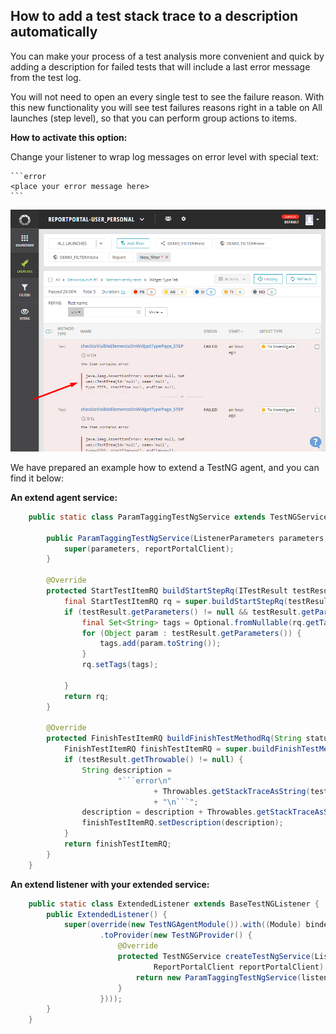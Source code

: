 ## How to add a test stack trace to a description automatically

You can make your process of a test analysis more convenient and quick by adding a description for failed tests that will include a last error message from the test log.

You will not need to open an every single test to see the failure reason. With this new functionality you will see test failures reasons right in a table on All launches (step level), so that you can perform group actions to items.

**How to activate this option:**

Change your listener to wrap log messages on error level with special text:


    ```error
    <place your error message here>
    ```


[ ![Image](Images/userGuide/tipsAndTricks/TipAndTricksStackTrace.png) ](Images/userGuide/tipsAndTricks/TipAndTricksStackTrace.png)

We have prepared an example how to extend a TestNG agent, and you can find it below:

**An extend agent service:**
```java
    public static class ParamTaggingTestNgService extends TestNGService {

        public ParamTaggingTestNgService(ListenerParameters parameters, ReportPortalClient reportPortalClient) {
            super(parameters, reportPortalClient);
        }

        @Override
        protected StartTestItemRQ buildStartStepRq(ITestResult testResult) {
            final StartTestItemRQ rq = super.buildStartStepRq(testResult);
            if (testResult.getParameters() != null && testResult.getParameters().length != 0) {
                final Set<String> tags = Optional.fromNullable(rq.getTags()).or(new HashSet<>());
                for (Object param : testResult.getParameters()) {
                    tags.add(param.toString());
                }
                rq.setTags(tags);

            }
            return rq;
        }

        @Override
        protected FinishTestItemRQ buildFinishTestMethodRq(String status, ITestResult testResult) {
            FinishTestItemRQ finishTestItemRQ = super.buildFinishTestMethodRq(status, testResult);
            if (testResult.getThrowable() != null) {
                String description =
                        "```error\n"
                                + Throwables.getStackTraceAsString(testResult.getThrowable())
                                + "\n```";
                description = description + Throwables.getStackTraceAsString(testResult.getThrowable());
                finishTestItemRQ.setDescription(description);
            }
            return finishTestItemRQ;
        }
    }
```

**An extend listener with your extended service:**
```java
    public static class ExtendedListener extends BaseTestNGListener {
        public ExtendedListener() {
            super(override(new TestNGAgentModule()).with((Module) binder -> binder.bind(ITestNGService.class)
                    .toProvider(new TestNGProvider() {
                        @Override
                        protected TestNGService createTestNgService(ListenerParameters listenerParameters,
                                ReportPortalClient reportPortalClient) {
                            return new ParamTaggingTestNgService(listenerParameters, reportPortalClient);
                        }
                    })));
        }
    }
```
